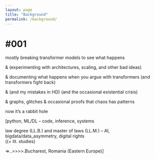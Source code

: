 ```yaml
---
layout: page
title: "Background"
permalink: /background/
---
```


# #001

mostly breaking transformer models to see what happens

& (experimenting with architectures, scaling, and other bad ideas)

& documenting what happens when you argue with transformers (and transformers fight back)

& (and my mistakes in HD) (and the occasional existential crisis)

& graphs, glitches & occasional proofs that chaos has patterns

now it’s a rabbit hole

[python, ML/DL – code, inference, systems

law degree (LL.B.) and master of laws (LL.M.) – AI, bigdata/data_asymmetry, digital rights  
((+ lit. studies)

=>..>>>>.Bucharest, Romania (Eastern Europe)]
